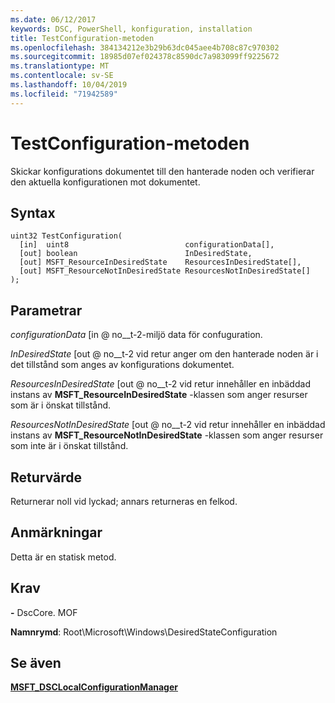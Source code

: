 ```yaml
---
ms.date: 06/12/2017
keywords: DSC, PowerShell, konfiguration, installation
title: TestConfiguration-metoden
ms.openlocfilehash: 384134212e3b29b63dc045aee4b708c87c970302
ms.sourcegitcommit: 18985d07ef024378c8590dc7a983099ff9225672
ms.translationtype: MT
ms.contentlocale: sv-SE
ms.lasthandoff: 10/04/2019
ms.locfileid: "71942589"
---
```

# <a name="testconfiguration-method"></a>TestConfiguration-metoden

Skickar konfigurations dokumentet till den hanterade noden och verifierar den aktuella konfigurationen mot dokumentet.

## <a name="syntax"></a>Syntax

```mof
uint32 TestConfiguration(
  [in]  uint8                          configurationData[],
  [out] boolean                        InDesiredState,
  [out] MSFT_ResourceInDesiredState    ResourcesInDesiredState[],
  [out] MSFT_ResourceNotInDesiredState ResourcesNotInDesiredState[]
);
```

## <a name="parameters"></a>Parametrar

*configurationData* \[in @ no__t-2-miljö data för confuguration.

*InDesiredState* \[out @ no__t-2 vid retur anger om den hanterade noden är i det tillstånd som anges av konfigurations dokumentet.

*ResourcesInDesiredState* \[out @ no__t-2 vid retur innehåller en inbäddad instans av **MSFT_ResourceInDesiredState** -klassen som anger resurser som är i önskat tillstånd.

*ResourcesNotInDesiredState* \[out @ no__t-2 vid retur innehåller en inbäddad instans av **MSFT_ResourceNotInDesiredState** -klassen som anger resurser som inte är i önskat tillstånd.

## <a name="return-value"></a>Returvärde

Returnerar noll vid lyckad; annars returneras en felkod.

## <a name="remarks"></a>Anmärkningar

Detta är en statisk metod.

## <a name="requirements"></a>Krav

**-** DscCore. MOF

**Namnrymd**: Root\Microsoft\Windows\DesiredStateConfiguration

## <a name="see-also"></a>Se även

[**MSFT_DSCLocalConfigurationManager**](msft-dsclocalconfigurationmanager.md)
